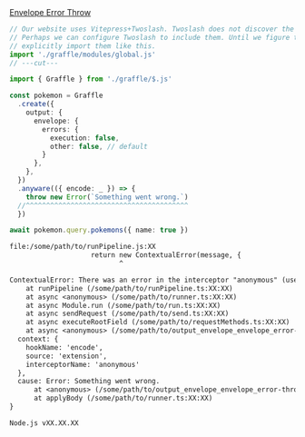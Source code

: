 <div class="ExampleSnippet">
<a href="../../examples/output/output_envelope_envelope_error-throw__envelope-error-throw">Envelope Error Throw</a>

<!-- dprint-ignore-start -->
```ts twoslash
// Our website uses Vitepress+Twoslash. Twoslash does not discover the generated Graffle modules.
// Perhaps we can configure Twoslash to include them. Until we figure that out, we have to
// explicitly import them like this.
import './graffle/modules/global.js'
// ---cut---

import { Graffle } from './graffle/$.js'

const pokemon = Graffle
  .create({
    output: {
      envelope: {
        errors: {
          execution: false,
          other: false, // default
        }
      },
    },
  })
  .anyware(({ encode: _ }) => {
    throw new Error(`Something went wrong.`)
  //^^^^^^^^^^^^^^^^^^^^^^^^^^^^^^^^^^^^^^^^
  })

await pokemon.query.pokemons({ name: true })
```
<!-- dprint-ignore-end -->

<!-- dprint-ignore-start -->
```txt
file:/some/path/to/runPipeline.js:XX
                    return new ContextualError(message, {
                           ^

ContextualError: There was an error in the interceptor "anonymous" (use named functions to improve this error message) while running hook "encode".
    at runPipeline (/some/path/to/runPipeline.ts:XX:XX)
    at async <anonymous> (/some/path/to/runner.ts:XX:XX)
    at async Module.run (/some/path/to/run.ts:XX:XX)
    at async sendRequest (/some/path/to/send.ts:XX:XX)
    at async executeRootField (/some/path/to/requestMethods.ts:XX:XX)
    at async <anonymous> (/some/path/to/output_envelope_envelope_error-throw__envelope-error-throw.ts:XX:XX) {
  context: {
    hookName: 'encode',
    source: 'extension',
    interceptorName: 'anonymous'
  },
  cause: Error: Something went wrong.
      at <anonymous> (/some/path/to/output_envelope_envelope_error-throw__envelope-error-throw.ts:XX:XX)
      at applyBody (/some/path/to/runner.ts:XX:XX)
}

Node.js vXX.XX.XX
```
<!-- dprint-ignore-end -->

</div>
